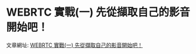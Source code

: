 # WEBRTC 實戰(一) 先從擷取自己的影音開始吧！

文章網址: [WEBRTC 實戰(一) 先從擷取自己的影音開始吧！](https://maplecheng.org/archives/70)
